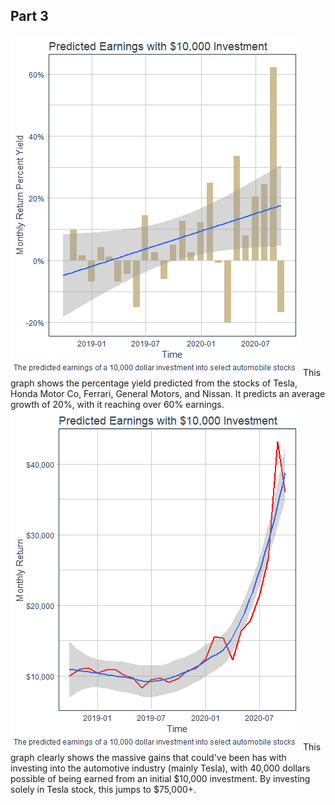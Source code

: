 ## Part 3

![](predEarn.jpeg)
This graph shows the percentage yield predicted from the stocks of Tesla, Honda Motor Co, Ferrari, General Motors, and Nissan. It predicts an average growth of 20%, with it reaching over 60% earnings. 
![](predEarn1.jpeg)
This graph clearly shows the massive gains that could've been has with investing into the automotive industry (mainly Tesla), with 40,000 dollars possible of being earned from an initial $10,000 investment. By investing solely in Tesla stock, this jumps to $75,000+.
